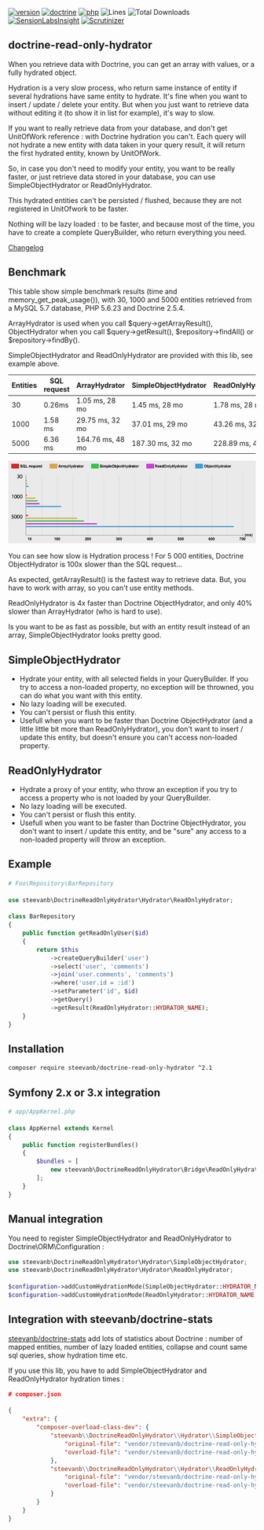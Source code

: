[![version](https://img.shields.io/badge/version-2.1.2-green.svg)](https://github.com/steevanb/doctrine-read-only-hydrator/tree/2.1.2)
[![doctrine](https://img.shields.io/badge/doctrine/orm-^2.4.8-blue.svg)](http://www.doctrine-project.org)
[![php](https://img.shields.io/badge/php-^5.4.6%20||%20^7.0-blue.svg)](http://www.doctrine-project.org)
![Lines](https://img.shields.io/badge/code%20lines-1444-green.svg)
![Total Downloads](https://poser.pugx.org/steevanb/doctrine-read-only-hydrator/downloads)
[![SensionLabsInsight](https://img.shields.io/badge/SensionLabsInsight-platinum-brightgreen.svg)](https://insight.sensiolabs.com/projects/bd1b7a42-6a2c-4918-9986-3361dd40cc86/analyses/17)
[![Scrutinizer](https://scrutinizer-ci.com/g/steevanb/doctrine-read-only-hydrator/badges/quality-score.png?b=master)](https://scrutinizer-ci.com/g/steevanb/doctrine-read-only-hydrator/)

doctrine-read-only-hydrator
---------------------------

When you retrieve data with Doctrine, you can get an array with values, or a fully hydrated object.

Hydration is a very slow process, who return same instance of entity if several hydrations have same entity to hydrate. 
It's fine when you want to insert / update / delete your entity. But when you just want to retrieve data without editing
it (to show it in list for example), it's way to slow.

If you want to really retrieve data from your database, and don't get UnitOfWork reference : with Doctrine hydration you can't.
Each query will not hydrate a new entity with data taken in your query result, it will return the first hydrated entity, known by UnitOfWork.

So, in case you don't need to modify your entity, you want to be really faster, or just retrieve data stored in your
database, you can use SimpleObjectHydrator or ReadOnlyHydrator.

This hydrated entities can't be persisted / flushed, because they are not registered in UnitOfwork to be faster.

Nothing will be lazy loaded : to be faster, and because most of the time, you have to create a complete QueryBuilder,
who return everything you need.

[Changelog](changelog.md)

Benchmark
---------

This table show simple benchmark results (time and memory_get_peak_usage()), with 30, 1000 and 5000 entities retrieved
from a MySQL 5.7 database, PHP 5.6.23 and Doctrine 2.5.4.

ArrayHydrator is used when you call $query->getArrayResult(), ObjectHydrator when you call $query->getResult(),
$repository->findAll() or $repository->findBy().

SimpleObjectHydrator and ReadOnlyHydrator are provided with this lib, see example above.

| Entities | SQL request | ArrayHydrator    | SimpleObjectHydrator | ReadOnlyHydrator | ObjectHydrator   |
| -------- | ----------- | ---------------- | -------------------- | ---------------- | ---------------- |
| 30       | 0.26ms      | 1.05 ms, 28 mo   | 1.45 ms, 28 mo       | 1.78 ms, 28 mo   | 7.94 ms, 29 mo   |
| 1000     | 1.58 ms     | 29.75 ms, 32 mo  | 37.01 ms, 29 mo      | 43.26 ms, 32 mo  | 113.45 ms, 41 mo |
| 5000     | 6.36 ms     | 164.76 ms, 48 mo | 187.30 ms, 32 mo     | 228.89 ms, 46 mo | 671.82 ms, 90 mo |

![benchmark](benchmark.png)

You can see how slow is Hydration process ! For 5 000 entities, Doctrine ObjectHydrator is 100x slower than the SQL request...

As expected, getArrayResult() is the fastest way to retrieve data.
But, you have to work with array, so you can't use entity methods.

ReadOnlyHydrator is 4x faster than Doctrine ObjectHydrator, and only 40% slower than ArrayHydrator (who is hard to use).

Is you want to be as fast as possible, but with an entity result instead of an array, SimpleObjectHydrator looks pretty good.

SimpleObjectHydrator
--------------------

* Hydrate your entity, with all selected fields in your QueryBuilder. If you try to access a non-loaded property,
no exception will be throwned, you can do what you want with this entity.
* No lazy loading will be executed.
* You can't persist or flush this entity.
* Usefull when you want to be faster than Doctrine ObjectHydrator (and a little little bit more than ReadOnlyHydrator),
you don't want to insert / update this entity, but doesn't ensure you can't access non-loaded property.

ReadOnlyHydrator
----------------

* Hydrate a proxy of your entity, who throw an exception if you try to access a property who is not loaded by your QueryBuilder.
* No lazy loading will be executed.
* You can't persist or flush this entity.
* Usefull when you want to be faster than Doctrine ObjectHydrator, you don't want to insert / update this entity, and
be "sure" any access to a non-loaded property will throw an exception.

Example
-------

```php
# Foo\Repository\BarRepository

use steevanb\DoctrineReadOnlyHydrator\Hydrator\ReadOnlyHydrator;

class BarRepository
{
    public function getReadOnlyUser($id)
    {
        return $this
            ->createQueryBuilder('user')
            ->select('user', 'comments')
            ->join('user.comments', 'comments')
            ->where('user.id = :id')
            ->setParameter('id', $id)
            ->getQuery()
            ->getResult(ReadOnlyHydrator::HYDRATOR_NAME);
    }
}
```

Installation
------------

```bash
composer require steevanb/doctrine-read-only-hydrator ^2.1
```

Symfony 2.x or 3.x integration
------------------------------

```php
# app/AppKernel.php

class AppKernel extends Kernel
{
    public function registerBundles()
    {
        $bundles = [
            new steevanb\DoctrineReadOnlyHydrator\Bridge\ReadOnlyHydratorBundle\ReadOnlyHydratorBundle()
        ];
    }
}
```

Manual integration
------------------

You need to register SimpleObjectHydrator and ReadOnlyHydrator to Doctrine\ORM\Configuration :

```php
use steevanb\DoctrineReadOnlyHydrator\Hydrator\SimpleObjectHydrator;
use steevanb\DoctrineReadOnlyHydrator\Hydrator\ReadOnlyHydrator;

$configuration->addCustomHydrationMode(SimpleObjectHydrator::HYDRATOR_NAME, SimpleObjectHydrator::class);
$configuration->addCustomHydrationMode(ReadOnlyHydrator::HYDRATOR_NAME, ReadOnlyHydrator::class);
```

Integration with steevanb/doctrine-stats
----------------------------------------

[steevanb/doctrine-stats](https://github.com/steevanb/doctrine-stats) add lots of statistics about Doctrine :
number of mapped entities, number of lazy loaded entities, collapse and count same sql queries, show hydration time etc.

If you use this lib, you have to add SimpleObjectHydrator and ReadOnlyHydrator hydration times :
```json
# composer.json

{
    "extra": {
        "composer-overload-class-dev": {
            "steevanb\\DoctrineReadOnlyHydrator\\Hydrator\\SimpleObjectHydrator": {
                "original-file": "vendor/steevanb/doctrine-read-only-hydrator/Hydrator/SimpleObjectHydrator.php",
                "overload-file": "vendor/steevanb/doctrine-read-only-hydrator/ComposerOverloadClass/Hydrator/SimpleObjectHydrator.php"
            },
            "steevanb\\DoctrineReadOnlyHydrator\\Hydrator\\ReadOnlyHydrator": {
                "original-file": "vendor/steevanb/doctrine-read-only-hydrator/Hydrator/ReadOnlyHydrator.php",
                "overload-file": "vendor/steevanb/doctrine-read-only-hydrator/ComposerOverloadClass/Hydrator/ReadOnlyHydrator.php"
            }
        }
    }
}
```
